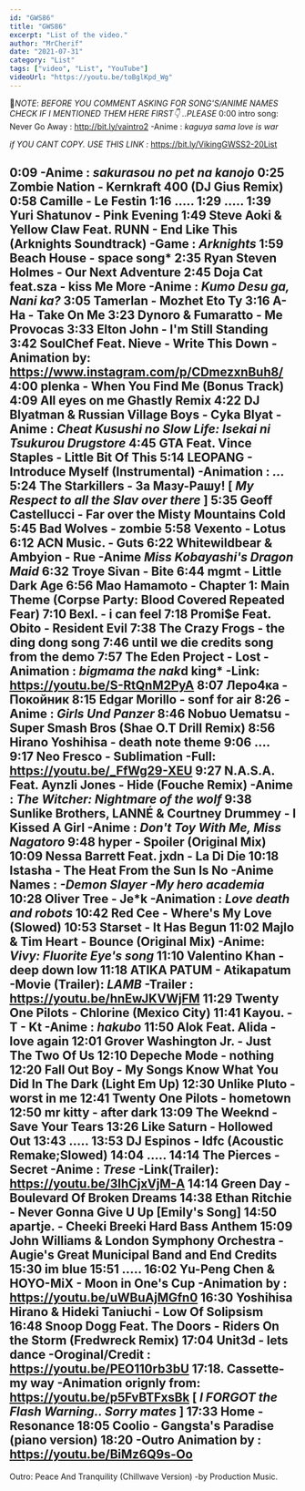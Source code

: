 ```yaml
---
id: "GWS86"
title: "GWS86"
excerpt: "List of the video."
author: "MrCherif"
date: "2021-07-31"
category: "List"
tags: ["video", "List", "YouTube"]
videoUrl: "https://youtu.be/toBglKpd_Wg"
---
```

📌*NOTE*:
*BEFORE YOU COMMENT ASKING FOR SONG'S/ANIME NAMES CHECK IF I MENTIONED THEM HERE FIRST👇 ..PLEASE*
0:00 intro song: Never Go Away :
http://bit.ly/vaintro2
-Anime : *kaguya sama love is war*

*if YOU CANT COPY. USE THIS LINK :*
https://bit.ly/VikingGWSS2-20List

0:09 
-Anime : *sakurasou no pet na kanojo*
0:25 Zombie Nation - Kernkraft 400 (DJ Gius Remix)
0:58 Camille - Le Festin
1:16 .....
1:29 .....
1:39 Yuri Shatunov - Pink Evening
1:49 Steve Aoki & Yellow Claw Feat. RUNN - End Like This (Arknights Soundtrack)
-Game : *Arknights*
1:59 Beach House - space song*
2:35 Ryan Steven Holmes - Our Next Adventure
2:45 Doja Cat feat.sza - kiss Me More
-Anime : *Kumo Desu ga, Nani ka?*
3:05 Tamerlan - Mozhet Eto Ty
3:16 A-Ha - Take On Me
3:23 Dynoro & Fumaratto - Me Provocas
3:33 Elton John - I'm Still Standing
3:42 SoulChef Feat. Nieve - Write This Down
-Animation by: https://www.instagram.com/p/CDmezxnBuh8/
4:00 plenka - When You Find Me (Bonus Track)
4:09 All eyes on me Ghastly Remix
4:22 DJ Blyatman & Russian Village Boys - Cyka Blyat
-Anime : *Cheat Kusushi no Slow Life: Isekai ni Tsukurou Drugstore*
4:45 GTA Feat. Vince Staples - Little Bit Of This
5:14 LEOPANG - Introduce Myself (Instrumental)
-Animation : *...*
5:24 The Starkillers - За Мазу-Рашу!
[ *My Respect to all the Slav over there* ]
5:35 Geoff Castellucci - Far over the Misty Mountains Cold
5:45 Bad Wolves - zombie
5:58 Vexento - Lotus
6:12 ACN Music. - Guts
6:22 Whitewildbear & Ambyion - Rue
-Anime *Miss Kobayashi's Dragon Maid*
6:32 Troye Sivan - Bite
6:44 mgmt - Little Dark Age
6:56 Mao Hamamoto - Chapter 1: Main Theme (Corpse Party: Blood Covered Repeated Fear) 
7:10 Bexl. - i can feel
7:18 Promi$e Feat. Obito - Resident Evil
7:38 The Crazy Frogs - the ding dong song
7:46 until we die credits song from the demo
7:57 The Eden Project - Lost
-Animation : *bigmama the nak*d king*
-Link: https://youtu.be/S-RtQnM2PyA
8:07 Леро4ка - Покойник
8:15 Edgar Morillo - sonf for air
8:26
-Anime : *Girls Und Panzer*
8:46 Nobuo Uematsu - Super Smash Bros (Shae O.T Drill Remix)
8:56 Hirano Yoshihisa - death note theme
9:06 ....
9:17 Neo Fresco - Sublimation
-Full: https://youtu.be/_FfWg29-XEU
9:27 N.A.S.A. Feat. Aynzli Jones - Hide (Fouche Remix)
-Anime : *The Witcher: Nightmare of the wolf*
9:38 Sunlike Brothers, LANNÉ & Courtney Drummey - I Kissed A Girl
-Anime : *Don't Toy With Me, Miss Nagatoro*
9:48 hyper - Spoiler (Original Mix)
10:09 Nessa Barrett Feat. jxdn - La Di Die
10:18 Istasha - The Heat From the Sun Is No
-Anime Names : *-Demon Slayer
-My hero academia*
10:28 Oliver Tree - Je*k
-Animation : *Love death and robots*
10:42 Red Cee - Where's My Love (Slowed)
10:53 Starset - It Has Begun
11:02 Majlo & Tim Heart - Bounce (Original Mix)
-Anime: *Vivy: Fluorite Eye's song*
11:10 Valentino Khan - deep down low
11:18 ATIKA PATUM - Atikapatum
-Movie (Trailer): *LAMB*
-Trailer : https://youtu.be/hnEwJKVWjFM
11:29 Twenty One Pilots - Chlorine (Mexico City)
11:41 Kayou. - T - Kt
-Anime : *hakubo*
11:50 Alok Feat. Alida - love again
12:01 Grover Washington Jr. - Just The Two Of Us
12:10 Depeche Mode - nothing
12:20 Fall Out Boy - My Songs Know What You Did In The Dark (Light Em Up)
12:30 Unlike Pluto - worst in me
12:41 Twenty One Pilots - hometown
12:50 mr kitty - after dark
13:09 The Weeknd - Save Your Tears
13:26 Like Saturn - Hollowed Out
13:43 .....
13:53 DJ Espinos - Idfc (Acoustic Remake;Slowed)
14:04 .....
14:14 The Pierces - Secret
-Anime : *Trese*
-Link(Trailer): https://youtu.be/3IhCjxVjM-A
14:14 Green Day - Boulevard Of Broken Dreams
14:38 Ethan Ritchie - Never Gonna Give U Up [Emily's Song]
14:50 apartje. - Cheeki Breeki Hard Bass Anthem
15:09 John Williams & London Symphony Orchestra - Augie's Great Municipal Band and End Credits
15:30 im blue
15:51 .....
16:02 Yu-Peng Chen & HOYO-MiX - Moon in One's Cup
-Animation by : https://youtu.be/uWBuAjMGfn0
16:30 Yoshihisa Hirano & Hideki Taniuchi - Low Of Solipsism
16:48 Snoop Dogg Feat. The Doors - Riders On the Storm (Fredwreck Remix)
17:04 Unit3d - lets dance
-Oroginal/Credit : https://youtu.be/PEO110rb3bU
17:18. Cassette- my way
-Animation orignly from: https://youtu.be/p5FvBTFxsBk
[ *I FORGOT the Flash Warning.. Sorry mates* ]
17:33 Home - Resonance
18:05 Coolio - Gangsta's Paradise (piano version)
18:20
-Outro Animation by : https://youtu.be/BiMz6Q9s-Oo
----
Outro: Peace And Tranquility (Chillwave Version) -by Production Music.
